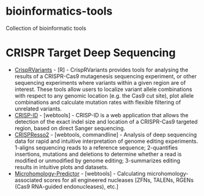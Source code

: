 # bioinformatics-tools
Collection of bioinformatic tools

# CRISPR Target Deep Sequencing
- [CrispRVariants](http://www.bioconductor.org/packages/release/bioc/html/CrispRVariants.html) - [R] - CrispRVariants provides tools for analysing the results of a CRISPR-Cas9 mutagenesis sequencing experiment, or other sequencing experiments where variants within a given region are of interest. These tools allow users to localize variant allele combinations with respect to any genomic location (e.g. the Cas9 cut site), plot allele combinations and calculate mutation rates with flexible filtering of unrelated variants.
- [CRISP-ID](http://crispid.gbiomed.kuleuven.be) - [webtools] - CRISP-ID is a web application that allows the detection of the exact indel size and location of a CRISPR-Cas9 targeted region, based on direct Sanger sequencing. 
- [CRISPResso2](https://github.com/pinellolab/CRISPResso2) - [webtools, commandline] - Analysis of deep sequencing data for rapid and intuitive interpretation of genome editing experiments. 1-aligns sequencing reads to a reference sequence; 2-quantifies insertions, mutations and deletions to determine whether a read is modified or unmodified by genome editing; 3-summarizes editing results in intuitive plots and datasets.
- [Microhomology-Predictor](http://www.rgenome.net/mich-calculator/) - [webtools] - Calculating microhomology-associated scores for all engineered nucleases [ZFNs, TALENs, RGENs (Cas9 RNA-guided endonucleases), etc.]
